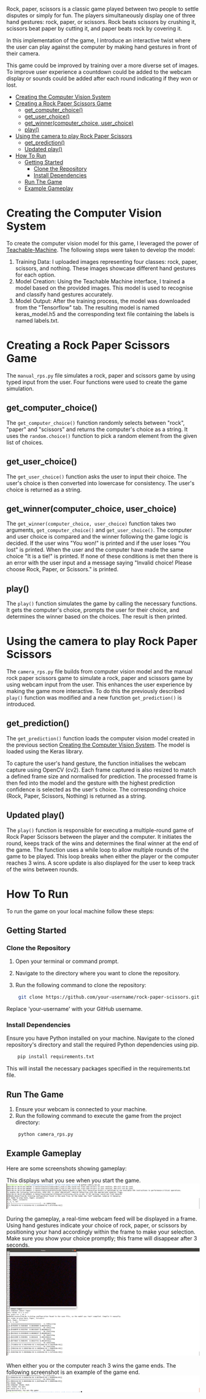 
Rock, paper, scissors is a classic game played between two people to settle disputes or simply for fun. The players simultaneously display one of three hand gestures: rock, paper, or scissors. Rock beats scissors by crushing it, scissors beat paper by cutting it, and paper beats rock by covering it.

In this implementation of the game, I introduce an interactive twist where the user can play against the computer by making hand gestures in front of their camera.

This game could be improved by training over a more diverse set of images. To improve user experience a countdown could be added to the webcam display or sounds could be added after each round indicating if they won or lost. 



- [Creating the Computer Vision System](#creating-the-computer-vision-system)
- [Creating a Rock Paper Scissors Game](#creating-a-rock-paper-scissors-game)
	- [get\_computer\_choice()](#get_computer_choice)
	- [get\_user\_choice()](#get_user_choice)
	- [get\_winner(computer\_choice, user\_choice)](#get_winnercomputer_choice-user_choice)
	- [play()](#play)
- [Using the camera to play Rock Paper Scissors](#using-the-camera-to-play-rock-paper-scissors)
	- [get\_prediction()](#get_prediction)
	- [Updated play()](#updated-play)
- [How To Run](#how-to-run)
	- [Getting Started](#getting-started)
		- [Clone the Repository](#clone-the-repository)
		- [Install Dependencies](#install-dependencies)
	- [Run The Game](#run-the-game)
	- [Example Gameplay](#example-gameplay)




# Creating the Computer Vision System

To create the computer vision model for this game, I leveraged the power of [Teachable-Machine](https://teachablemachine.withgoogle.com). The following steps were taken to develop the model:

1) Training Data: I uploaded images representing four classes: rock, paper, scissors, and nothing. These images showcase different hand gestures for each option.
2) Model Creation: Using the Teachable Machine interface, I trained a model based on the provided images. This model is used to recognise and classify hand gestures accurately.
3) Model Output: After the training process, the model was downloaded from the "Tensorflow" tab. The resulting model is named keras_model.h5 and the corresponding text file containing the labels is named labels.txt.


# Creating a Rock Paper Scissors Game

The `manual_rps.py` file simulates a rock, paper and scissors game by using typed input from the user. Four functions were used to create the game simulation. 

## get_computer_choice()
The `get_computer_choice()` function randomly selects between "rock", "paper" and "scissors" and returns the computer's choice as a string. It uses the `random.choice()` function to pick a random element from the given list of choices.

## get_user_choice()
The `get_user_choice()` function asks the user to input their choice. The user's choice is then converted into lowercase for consistency. The user's choice is returned as a string.

## get_winner(computer_choice, user_choice)
The `get_winner(computer_choice, user_choice)` function takes two arguments, `get_computer_choice()` and `get_user_choice()`. The computer and user choice is compared and the winner following the game logic is decided. If the user wins "You won!" is printed and if the user loses "You lost" is printed. When the user and the computer have made the same choice "It is a tie!" is printed. If none of these conditions is met then there is an error with the user input and a message saying "Invalid choice! Please choose Rock, Paper, or Scissors." is printed. 

## play()

The `play()` function simulates the game by calling the necessary functions. It gets the computer's choice, prompts the user for their choice, and determines the winner based on the choices. The result is then printed.

# Using the camera to play Rock Paper Scissors

The `camera_rps.py` file builds from computer vision model and the manual rock paper scissors game to simulate a rock, paper and scissors game by using webcam input from the user. This enhances the user experience by making the game more interactive. To do this the previously described `play()` function was modified and a new function `get_prediction()` is introduced. 

## get_prediction()
The `get_prediction()` function loads the computer vision model created in the previous section [Creating the Computer Vision System](#creating-the-computer-vision-system). The model is loaded using the Keras library. 

To capture the user's hand gesture, the function initialises the webcam capture using OpenCV (cv2). Each frame captured is also resized to match a defined frame size and normalised for prediction. The processed frame is then fed into the model and the gesture with the highest prediction confidence is selected as the user's choice. The corresponding choice (Rock, Paper, Scissors, Nothing) is returned as a string.

## Updated play()

The `play()` function is responsible for executing a multiple-round game of Rock Paper Scissors between the player and the computer. It initiates the round, keeps track of the wins and determines the final winner at the end of the game. The function uses a while loop to allow multiple rounds of the game to be played. This loop breaks when either the player or the computer reaches 3 wins. A score update is also displayed for the user to keep track of the wins between rounds. 

# How To Run

To run the game on your local machine follow these steps:

## Getting Started

### Clone the Repository

1. Open your terminal or command prompt.
2. Navigate to the directory where you want to clone the repository.
3. Run the following command to clone the repository:

   ```bash
	git clone https://github.com/your-username/rock-paper-scissors.git
   ```

Replace 'your-username' with your GitHub username.

### Install Dependencies

Ensure you have Python installed on your machine. Navigate to the cloned repository's directory and stall the required Python dependencies using pip.
``` bash
	pip install requirements.txt
```

This will install the necessary packages specified in the requirements.txt file.

## Run The Game

1. Ensure your webcam is connected to your machine.
2. Run the following command to execute the game from the project directory:
   ``` bash
	python camera_rps.py
   ```

## Example Gameplay
Here are some screenshots showing gameplay:

This displays what you see when you start the game. 
![Screenshot 1](screenshots/example_start.png)

During the gameplay, a real-time webcam feed will be displayed in a frame. Using hand gestures indicate your choice of rock, paper, or scissors by positioning your hand accordingly within the frame to make your selection. Make sure you show your choice promptly; this frame will disappear after 3 seconds.
![Screenshot 1](screenshots/example_capture.png)

When either you or the computer reach 3 wins the game ends. The following screenshot is an example of the game end.
![Screenshot 1](screenshots/example_end.png)







